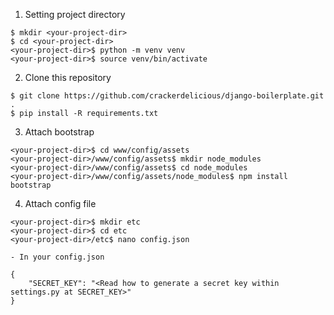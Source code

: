 1. Setting project directory
```
$ mkdir <your-project-dir>
$ cd <your-project-dir>
<your-project-dir>$ python -m venv venv
<your-project-dir>$ source venv/bin/activate
```

2. Clone this repository
```
$ git clone https://github.com/crackerdelicious/django-boilerplate.git .
$ pip install -R requirements.txt
```

3. Attach bootstrap
```
<your-project-dir>$ cd www/config/assets
<your-project-dir>/www/config/assets$ mkdir node_modules
<your-project-dir>/www/config/assets$ cd node_modules
<your-project-dir>/www/config/assets/node_modules$ npm install bootstrap
```

4. Attach config file
```
<your-project-dir>$ mkdir etc
<your-project-dir>$ cd etc
<your-project-dir>/etc$ nano config.json
```
    - In your config.json
```
{
    "SECRET_KEY": "<Read how to generate a secret key within settings.py at SECRET_KEY>"
}
```